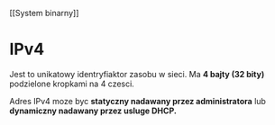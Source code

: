 [[System binarny]]

# IPv4

Jest to unikatowy identryfiaktor zasobu w sieci.
Ma <b> 4 bajty (32 bity) </b> podzielone kropkami na 4 czesci.

Adres IPv4 moze byc <b>statyczny nadawany przez administratora</b> lub <b> dynamiczny nadawany przez usluge DHCP.</b>